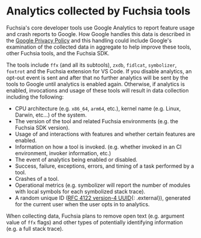 # Analytics collected by Fuchsia tools

Fuchsia's core developer tools use Google Analytics to report feature usage and
crash reports to Google. How Google handles this data is described in the
[Google Privacy Policy](https://policies.google.com/privacy) and this handling
could include Google's examination of the collected data in aggregate to help
improve these tools, other Fuchsia tools, and the Fuchsia SDK.

The tools include `ffx` (and all its subtools), `zxdb`, `fidlcat`,
`symbolizer`, `foxtrot` and the Fuchsia extension for VS Code. If you disable
analytics, an opt-out event is sent and after that no further analytics will be
sent by the tools to Google until analytics is enabled again. Otherwise, if
analytics is enabled, invocations and usage of these tools will result in data
collection including the following:

- CPU architecture (e.g. `x86_64`, `arm64`, etc.), kernel name (e.g. Linux,
  Darwin, etc...) of the system.
- The version of the tool and related Fuchsia environments (e.g. the Fuchsia SDK
  version).
- Usage of and interactions with features and whether certain features are
  enabled.
- Information on how a tool is invoked. (e.g. whether invoked in an CI
  environment, invoker information, etc.)
- The event of analytics being enabled or disabled.
- Success, failure, exceptions, errors, and timing of a task performed by a tool.
- Crashes of a tool.
- Operational metrics (e.g. symbolizer will report the number of modules with
  local symbols for each symbolized stack trace).
- A random unique ID ([RFC 4122 version-4 UUID][rfc-4122]{: .external}),
  generated for the current user when the user opts in to analytics.

When collecting data, Fuchsia plans to remove open text (e.g. argument value of
`ffx` flags) and other types of potentially identifying information (e.g. a full
stack trace).

[rfc-4122]: https://datatracker.ietf.org/doc/html/rfc4122